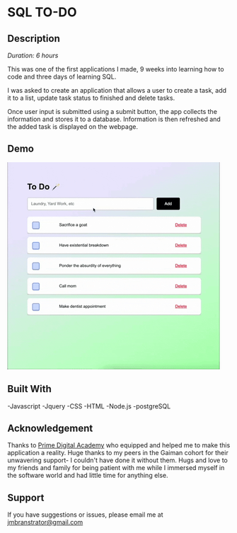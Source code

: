 # SQL TO-DO

## Description

_Duration: 6 hours_

This was one of the first applications I made, 9 weeks into learning how to code and three days of learning SQL.

I was asked to create an application that allows a user to create a task, add it to a list, update task status to finished and delete tasks. 

Once user input is submitted using a submit button, the app collects the information and stores it to a database. Information is then refreshed and the added task is displayed on the webpage. 

## Demo

![Alt Text](list.gif)

## Built With

-Javascript 
-Jquery 
-CSS 
-HTML 
-Node.js 
-postgreSQL

## Acknowledgement
Thanks to [Prime Digital Academy](www.primeacademy.io) who equipped and helped me to make this application a reality. Huge thanks to my peers in the Gaiman cohort for their unwavering support- I couldn't have done it without them. Hugs and love to my friends and family for being patient with me while I immersed myself in the software world and had little time for anything else. 

## Support
If you have suggestions or issues, please email me at jmbranstrator@gmail.com
